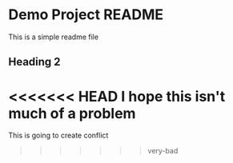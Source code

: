 # Demo Project README 

This is a simple readme file

## Heading 2

<<<<<<< HEAD
I hope this isn't much of a problem
=======
This is going to create conflict
>>>>>>> very-bad
